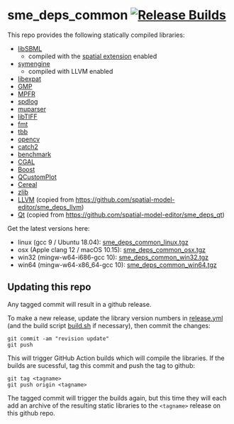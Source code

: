 # sme_deps_common [![Release Builds](https://github.com/spatial-model-editor/sme_deps_common/workflows/Release%20Builds/badge.svg)](https://github.com/spatial-model-editor/sme_deps_common/actions?query=workflow)

This repo provides the following statically compiled libraries:

- [libSBML](https://github.com/sbmlteam/libsbml)
  - compiled with the [spatial extension](https://sourceforge.net/p/sbml/code/HEAD/tree/trunk/specifications/sbml-level-3/version-1/spatial/specification/spatial-v1-sbml-l3v1-rel0.95.pdf?format=raw) enabled
- [symengine](https://github.com/symengine/symengine)
  - compiled with LLVM enabled
- [libexpat](https://libexpat.github.io/)
- [GMP](https://gmplib.org)
- [MPFR](https://www.mpfr.org)
- [spdlog](https://github.com/gabime/spdlog)
- [muparser](https://github.com/beltoforion/muparser)
- [libTIFF](http://www.libtiff.org/)
- [fmt](https://fmt.dev/)
- [tbb](https://github.com/intel/tbb)
- [opencv](https://github.com/opencv/opencv)
- [catch2](https://github.com/catchorg/Catch2)
- [benchmark](https://github.com/google/benchmark)
- [CGAL](https://github.com/CGAL/cgal)
- [Boost](https://www.boost.org/)
- [QCustomPlot](https://www.qcustomplot.com)
- [Cereal](https://github.com/USCiLab/cereal)
- [zlib](https://zlib.net/)
- [LLVM](https://llvm.org/) (copied from <https://github.com/spatial-model-editor/sme_deps_llvm>)
- [Qt](https://doc.qt.io/) (copied from <https://github.com/spatial-model-editor/sme_deps_qt>)

Get the latest versions here:

- linux (gcc 9 / Ubuntu 18.04): [sme_deps_common_linux.tgz](https://github.com/spatial-model-editor/sme_deps_common/releases/latest/download/sme_deps_common_linux.tgz)
- osx (Apple clang 12 / macOS 10.15): [sme_deps_common_osx.tgz](https://github.com/spatial-model-editor/sme_deps_common/releases/latest/download/sme_deps_common_osx.tgz)
- win32 (mingw-w64-i686-gcc 10): [sme_deps_common_win32.tgz](https://github.com/spatial-model-editor/sme_deps_common/releases/latest/download/sme_deps_common_win32.tgz)
- win64 (mingw-w64-x86_64-gcc 10): [sme_deps_common_win64.tgz](https://github.com/spatial-model-editor/sme_deps_common/releases/latest/download/sme_deps_common_win64.tgz)

## Updating this repo

Any tagged commit will result in a github release.

To make a new release, update the library version numbers in [release.yml](https://github.com/spatial-model-editor/sme_deps_common/blob/master/.github/workflows/release.yml#L6) (and the build script [build.sh](https://github.com/spatial-model-editor/sme_deps_common/blob/master/build.sh) if necessary), then commit the changes:

```
git commit -am "revision update"
git push
```

This will trigger GitHub Action builds which will compile the libraries. If the builds are sucessful, tag this commit and push the tag to github:

```
git tag <tagname>
git push origin <tagname>
```

The tagged commit will trigger the builds again, but this time they will each add an archive of the resulting static libraries to the `<tagname>` release on this github repo.
